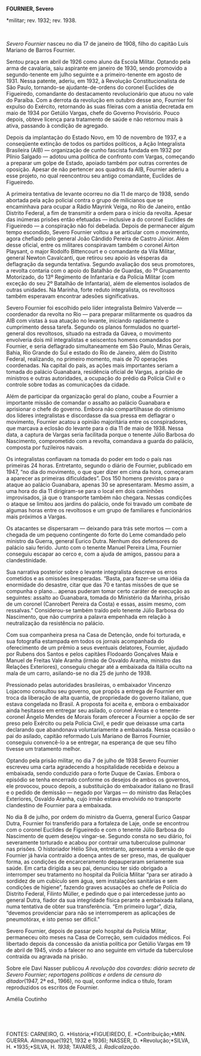 **FOURNIER, Severo**

\*militar; rev. 1932; rev. 1938.

 

*Severo Fournier* nasceu no dia 17 de janeiro de 1908, filho do capitão
Luís Mariano de Barros Fournier.

Sentou praça em abril de 1926 como aluno da Escola Militar. Optando pela
arma de cavalaria, saiu aspirante em janeiro de 1930, sendo promovido a
segundo-tenente em julho seguinte e a primeiro-tenente em agosto de
1931. Nessa patente, aderiu, em 1932, à Revolução Constitucionalista de
São Paulo, tornando-se ajudante-de-ordens do coronel Euclides de
Figueiredo, comandante do destacamento revolucionário que atuou no vale
do Paraíba. Com a derrota da revolução em outubro desse ano, Fournier
foi expulso do Exército, retornando às suas fileiras com a anistia
decretada em maio de 1934 por Getúlio Vargas, chefe do Governo
Provisório. Pouco depois, obteve licença para tratamento de saúde e não
retornou mais à ativa, passando à condição de agregado.

Depois da implantação do Estado Novo, em 10 de novembro de 1937, e a
conseqüente extinção de todos os partidos políticos, a Ação Integralista
Brasileira (AIB) — organização de cunho fascista fundada em 1932 por
Plínio Salgado — adotou uma política de confronto com Vargas, começando
a preparar um golpe de Estado, apoiado também por outras correntes de
oposição. Apesar de não pertencer aos quadros da AIB, Fournier aderiu a
esse projeto, no qual reencontrou seu antigo comandante, Euclides de
Figueiredo.

A primeira tentativa de levante ocorreu no dia 11 de março de 1938,
sendo abortada pela ação policial contra o grupo de milicianos que se
encaminhava para ocupar a Rádio Mayrink Veiga, no Rio de Janeiro, então
Distrito Federal, a fim de transmitir a ordem para o início da revolta.
Apesar das inúmeras prisões então efetuadas — inclusive a do coronel
Euclides de Figueiredo — a conspiração não foi debelada. Depois de
permanecer algum tempo escondido, Severo Fournier voltou a se articular
com o movimento, agora chefiado pelo general João Cândido Pereira de
Castro Júnior. Além desse oficial, entre os militares conspiravam também
o coronel Aírton Playsant, o major Rodolfo Bittencourt e o comandante da
Vila Militar, general Newton Cavalcanti, que retirou seu apoio às
vésperas da deflagração da segunda tentativa. Segundo avaliação dos seus
promotores, a revolta contaria com o apoio do Batalhão de Guardas, do 1º
Grupamento Motorizado, do 13º Regimento de Infantaria e da Polícia
Militar (com exceção do seu 2º Batalhão de Infantaria), além de
elementos isolados de outras unidades. Na Marinha, forte reduto
integralista, os revoltosos também esperavam encontrar adesões
significativas.

Severo Fournier foi escolhido pelo líder integralista Belmiro Valverde —
coordenador da revolta no Rio — para preparar militarmente os quadros da
AIB com vistas à sua atuação no levante, iniciando rapidamente o
cumprimento dessa tarefa. Segundo os planos formulados no
quartel-general dos revoltosos, situado na estrada da Gávea, o movimento
envolveria dois mil integralistas e seiscentos homens comandados por
Fournier, e seria deflagrado simultaneamente em São Paulo, Minas Gerais,
Bahia, Rio Grande do Sul e estado do Rio de Janeiro, além do Distrito
Federal, realizando, no primeiro momento, mais de 70 operações
coordenadas. Na capital do país, as ações mais importantes seriam a
tomada do palácio Guanabara, residência oficial de Vargas, a prisão de
ministros e outras autoridades, a ocupação do prédio da Polícia Civil e
o controle sobre todas as comunicações da cidade.

Além de participar da organização geral do plano, coube a Fournier a
importante missão de comandar o assalto ao palácio Guanabara e
aprisionar o chefe do governo. Embora não compartilhasse do otimismo dos
líderes integralistas e discordasse da sua pressa em deflagrar o
movimento, Fournier acatou a opinião majoritária entre os conspiradores,
que marcava a eclosão do levante para o dia 11 de maio de 1938. Nessa
data, a captura de Vargas seria facilitada porque o tenente Júlio
Barbosa do Nascimento, comprometido com a revolta, comandava a guarda do
palácio, composta por fuzileiros navais.

Os integralistas confiavam na tomada do poder em todo o país nas
primeiras 24 horas. Entretanto, segundo o diário de Fournier, publicado
em 1947, “no dia do movimento, o que quer dizer em cima da hora,
começaram a aparecer as primeiras dificuldades”. Dos 150 homens
previstos para o ataque ao palácio Guanabara, apenas 30 se apresentaram.
Mesmo assim, a uma hora do dia 11 dirigiram-se para o local em dois
caminhões improvisados, já que o transporte também não chegara. Nessas
condições o ataque se limitou aos jardins do palácio, onde foi travado
um combate de algumas horas entre os revoltosos e um grupo de familiares
e funcionários mais próximos a Vargas.

Os atacantes se dispersaram — deixando para trás sete mortos — com a
chegada de um pequeno contingente do forte do Leme comandado pelo
ministro da Guerra, general Eurico Dutra. Nenhum dos defensores do
palácio saiu ferido. Junto com o tenente Manuel Pereira Lima, Fournier
conseguiu escapar ao cerco e, com a ajuda de amigos, passou para a
clandestinidade.

Sua narrativa posterior sobre o levante integralista descreve os erros
cometidos e as omissões inesperadas. “Basta, para fazer-se uma idéia da
enormidade do desastre, citar que das 70 e tantas missões de que se
compunha o plano... apenas puderam tomar certo caráter de execução as
seguintes: assalto ao Guanabara, tomada do Ministério da Marinha, prisão
de um coronel (Canrobert Pereira da Costa) e essas, assim mesmo, com
ressalvas.” Considerou-se também traído pelo tenente Júlio Barbosa do
Nascimento, que não cumprira a palavra empenhada em relação à
neutralização da resistência no palácio.

Com sua companheira presa na Casa de Detenção, onde foi torturada, e sua
fotografia estampada em todos os jornais acompanhada do oferecimento de
um prêmio a seus eventuais delatores, Fournier, ajudado por Rubens dos
Santos e pelos capitães Flodoardo Gonçalves Maia e Manuel de Freitas
Vale Aranha (irmão de Osvaldo Aranha, ministro das Relações Exteriores),
conseguiu chegar até a embaixada da Itália oculto na mala de um carro,
asilando-se no dia 25 de junho de 1938.

Pressionado pelas autoridades brasileiras, o embaixador Vincenzo
Lojacomo consultou seu governo, que propôs a entrega de Fournier em
troca da liberação de alta quantia, de propriedade do governo italiano,
que estava congelada no Brasil. A proposta foi aceita e, embora o
embaixador ainda hesitasse em entregar seu asilado, o coronel Areias e o
tenente-coronel Ângelo Mendes de Morais foram oferecer a Fournier a
opção de ser preso pelo Exército ou pela Polícia Civil, e pedir que
deixasse uma carta declarando que abandonava voluntariamente a
embaixada. Nessa ocasião o pai do asilado, capitão reformado Luís
Mariano de Barros Fournier, conseguiu convencê-lo a se entregar, na
esperança de que seu filho tivesse um tratamento melhor.

Optando pela prisão militar, no dia 7 de julho de 1938 Severo Fournier
escreveu uma carta agradecendo a hospitalidade recebida e deixou a
embaixada, sendo conduzido para o forte Duque de Caxias. Embora o
episódio se tenha encerrado conforme os desejos de ambos os governos,
ele provocou, pouco depois, a substituição do embaixador italiano no
Brasil e o pedido de demissão — negado por Vargas — do ministro das
Relações Exteriores, Osvaldo Aranha, cujo irmão estava envolvido no
transporte clandestino de Fournier para a embaixada.

No dia 8 de julho, por ordem do ministro da Guerra, general Eurico
Gaspar Dutra, Fournier foi transferido para a fortaleza de Laje, onde se
encontrou com o coronel Euclides de Figueiredo e com o tenente Júlio
Barbosa do Nascimento de quem desejou vingar-se. Segundo consta no seu
diário, foi severamente torturado e acabou por contrair uma tuberculose
pulmonar nas prisões. O historiador Hélio Silva, entretanto, apresenta a
versão de que Fournier já havia contraído a doença antes de ser preso,
mas, de qualquer forma, as condições de encarceramento depauperaram
seriamente sua saúde. Em carta dirigida a seu pai, denunciou ter sido
obrigado a interromper seu tratamento no hospital da Polícia Militar
“para ser atirado à sordidez de um cubículo sem água, sem instalações
sanitárias e sem condições de higiene”, fazendo graves acusações ao
chefe de Polícia do Distrito Federal, Filinto Müller, e pedindo que o
pai intercedesse junto ao general Dutra, fiador da sua integridade
física perante a embaixada italiana, numa tentativa de obter sua
transferência. “Em primeiro lugar”, dizia, “devemos providenciar para
não se interromperem as aplicações de pneumotórax, e isto penso ser
difícil.”

Severo Fournier, depois de passar pelo hospital da Polícia Militar,
permaneceu oito meses na Casa de Correção, sem cuidados médicos. Foi
libertado depois da concessão da anistia política por Getúlio Vargas em
19 de abril de 1945, vindo a falecer no ano seguinte em virtude da
tuberculose contraída ou agravada na prisão.

Sobre ele Davi Nasser publicou *A revolução dos covardes: diário secreto
de Severo Fournier; reportagens políticas e ordens de censura do
ditador*(1947, 2ª ed., 1966), no qual, conforme indica o título, foram
reproduzidos os escritos de Fournier.

Amélia Coutinho

 

 

FONTES: CARNEIRO, G. *História;*FIGUEIREDO, E. *Contribuição;*MIN.
GUERRA. *Almanaque*(1921, 1932 e 1936); NASSER, D. *Revolução;*SILVA, H.
*1935;*SILVA, H. *1938;* TAVARES, J. *Radicalização.*

 
